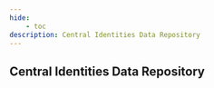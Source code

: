 ```yaml
---
hide:
    - toc
description: Central Identities Data Repository
---
```


## Central Identities Data Repository

